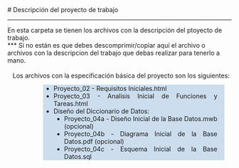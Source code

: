 <meta charset="utf-8">
# Descripción del proyecto de trabajo
<hr/>
En esta carpeta se tienen los archivos con la descripción del ptoyecto de trabajo.
<br/>
*** Si no están es que debes descomprimir/copiar aquí el archivo o archivos con la descripcion del trabajo que debas realizar para tenerlo a mano.
<br/>
<br/>
&nbsp;&nbsp;&nbsp;Los archivos con la especificación básica del proyecto son los siguientes:<br/>
<div style="text-align:justify;margin:0.75rem 1rem 0.75rem 5rem">
  <ul type="disc" style="display:inline-block;margin:0mm;text-align:justify;padding-right:1rem;background-color:#cde">
    <li>Proyecto_02 - Requisitos Iniciales.html</li>
    <li>Proyecto_03 - Analisis Inicial de Funciones y Tareas.html</li>
    <li>Diseño del Diccionario de Datos:
      <ul type="disc">
      <li>Proyecto_04a - Diseño Inicial de la Base Datos.mwb (opcional)</li>
      <li>Proyecto_04b - Diagrama Inicial de la Base Datos.pdf (opcional)</li>
      <li>Proyecto_04c - Esquema Inicial de la Base Datos.sql</li>
      </ul>
    </li>
  </ul>
</div>